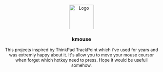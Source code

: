 <br />
<div align="center">
  <a href="https://github.com/fall1n/kmouse">
    <img src="Content/mouse.png" alt="Logo" width="80" height="80">
  </a>

<h3 align="center">kmouse</h3>
  <p align="center">
    This projects inspired by ThinkPad TrackPoint which i`ve used for years and was extremly happy about it. 
    It's allow you to move your mouse coursor when forget which hotkey need to press.
    Hope it would be usefull somehow.  
    <br />
  </p>
</div>